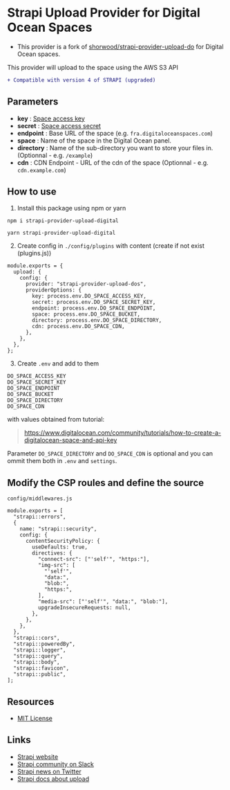# Strapi Upload Provider for Digital Ocean Spaces
- This provider is a fork of  [shorwood/strapi-provider-upload-do](https://github.com/shorwood/strapi-provider-upload-do) for Digital Ocean spaces.

This provider will upload to the space using the AWS S3 API 

```diff
+ Compatible with version 4 of STRAPI (upgraded)
```
## Parameters
- **key** : [Space access key](https://cloud.digitalocean.com/account/api/tokens)
- **secret** : [Space access secret](https://cloud.digitalocean.com/account/api/tokens)
- **endpoint** : Base URL of the space (e.g. `fra.digitaloceanspaces.com`)
- **space** : Name of the space in the Digital Ocean panel.
- **directory** : Name of the sub-directory you want to store your files in. (Optionnal - e.g. `/example`)
- **cdn** : CDN Endpoint - URL of the cdn of the space (Optionnal - e.g. `cdn.example.com`)

## How to use

1. Install this package using npm or yarn

```
npm i strapi-provider-upload-digital
```

```
yarn strapi-provider-upload-digital
```

2. Create config in `./config/plugins` with content (create if not exist (plugins.js))

```
module.exports = {
  upload: {
    config: {
      provider: "strapi-provider-upload-dos",
      providerOptions: {
        key: process.env.DO_SPACE_ACCESS_KEY,
        secret: process.env.DO_SPACE_SECRET_KEY,
        endpoint: process.env.DO_SPACE_ENDPOINT,
        space: process.env.DO_SPACE_BUCKET,
        directory: process.env.DO_SPACE_DIRECTORY,
        cdn: process.env.DO_SPACE_CDN,
      },
    },
  },
};

```

3. Create `.env` and add to them 

```
DO_SPACE_ACCESS_KEY
DO_SPACE_SECRET_KEY
DO_SPACE_ENDPOINT
DO_SPACE_BUCKET
DO_SPACE_DIRECTORY
DO_SPACE_CDN
```

with values obtained from tutorial:

> https://www.digitalocean.com/community/tutorials/how-to-create-a-digitalocean-space-and-api-key

Parameter `DO_SPACE_DIRECTORY` and `DO_SPACE_CDN` is optional and you can ommit them both in `.env` and `settings`.

## Modify the CSP roules and define the source


`config/middlewares.js`

```
module.exports = [
  "strapi::errors",
  {
    name: "strapi::security",
    config: {
      contentSecurityPolicy: {
        useDefaults: true,
        directives: {
          "connect-src": ["'self'", "https:"],
          "img-src": [
            "'self'",
            "data:",
            "blob:",
            "https:",
          ],
          "media-src": ["'self'", "data:", "blob:"],
          upgradeInsecureRequests: null,
        },
      },
    },
  },
  "strapi::cors",
  "strapi::poweredBy",
  "strapi::logger",
  "strapi::query",
  "strapi::body",
  "strapi::favicon",
  "strapi::public",
];

```


## Resources

- [MIT License](LICENSE.md)

## Links

- [Strapi website](http://strapi.io/)
- [Strapi community on Slack](http://slack.strapi.io)
- [Strapi news on Twitter](https://twitter.com/strapijs)
- [Strapi docs about upload](https://docs.strapi.io/developer-docs/latest/getting-started/introduction.html#open-source-contribution)



